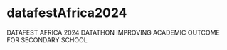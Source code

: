# datafestAfrica2024
DATAFEST AFRICA 2024 DATATHON IMPROVING ACADEMIC OUTCOME FOR SECONDARY SCHOOL 
